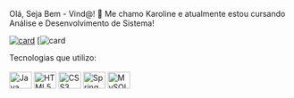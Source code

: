  Olá, Seja Bem - Vind@! 👋
 Me chamo Karoline e atualmente estou cursando Análise e Desenvolvimento de Sistema!


[![card](https://github-readme-stats.vercel.app/api?username=KarolineGoergen&theme=radical&show_icons=true)](https://github.com/KarolineGoergen/)
[![card](https://github-readme-stats.vercel.app/api/top-langs/?username=KarolineGoergen&hide=html&layout=compact=true&theme=radical)

 Tecnologias que utilizo:
 <br>
 <br>
 <img align="center" alt="Java" height="30" width="40" src="https://cdn.jsdelivr.net/gh/devicons/devicon/icons/java/java-original.svg">
 <img align="center" alt="HTML5" height="30" width="40" src="https://cdn.jsdelivr.net/gh/devicons/devicon/icons/html5/html5-original.svg">
 <img align="center" alt="CSS3" height="30" width="40" src="https://cdn.jsdelivr.net/gh/devicons/devicon/icons/css3/css3-original.svg">
 <img align="center" alt="Spring" height="30" width="40" src="https://cdn.jsdelivr.net/gh/devicons/devicon/icons/spring/spring-original.svg">
 <img align="center" alt="MySQL" height="30" width="40" src="https://cdn.jsdelivr.net/gh/devicons/devicon/icons/mysql/mysql-original.svg">

